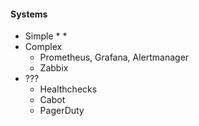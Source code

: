 #### Systems
* Simple
    * 
    * 
* Complex
    * Prometheus, Grafana, Alertmanager
    * Zabbix
* ???
    * Healthchecks
    * Cabot
    * PagerDuty
